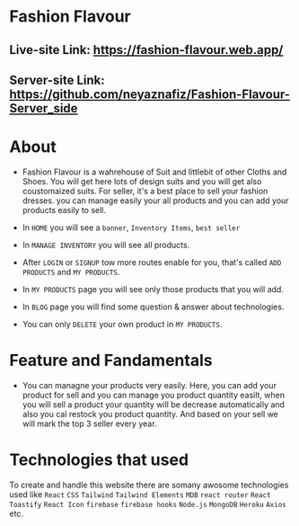 # Fashion Flavour

## Live-site Link: https://fashion-flavour.web.app/

## Server-site Link: https://github.com/neyaznafiz/Fashion-Flavour-Server_side

# About

- Fashion Flavour is a wahrehouse of Suit and littlebit of other Cloths and Shoes. You will get here lots of design suits and you will get also coustomaized suits. For seller, it's a best place to sell your fashion dresses. you can manage easily your all products and you can add your products easily to sell.

- In `HOME` you will see a `banner`, `Inventory Items`, `best seller`
- In `MANAGE INVENTORY` you will see all products.
- After `LOGIN` or `SIGNUP` tow more routes enable for you, that's called `ADD PRODUCTS` and `MY PRODUCTS`.
- In `MY PRODUCTS` page you will see only those products that you will add.
- In `BLOG` page you will find some question & answer about technologies.
- You can only `DELETE` your own product in `MY PRODUCTS`.

# Feature and Fandamentals

- You can managne your products very easily. Here, you can add your product for sell and you can manage you product quantity easilt, when you will sell a product your quantity will be decrease automatically and also you cal restock you product quantity. And based on your sell we will mark the top 3 seller every year.

# Technologies that used

To create and handle this website there are somany awosome technologies used like `React` `CSS` `Tailwind` `Tailwind Elements` `MDB` `react router` `React Toastify` `React Icon` `firebase` `firebase hooks` `Node.js` `MongoDB` `Heroku` `Axios` etc.
